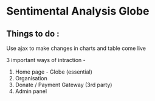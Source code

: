 # Sentimental Analysis Globe

## Things to do :
Use ajax to make changes in charts and table come live 

3 important ways of intraction - 
1. Home page - Globe (essential)
2. Organisation 
3. Donate / Payment Gateway (3rd party)
4. Admin panel



